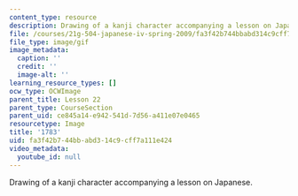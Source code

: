 ```yaml
---
content_type: resource
description: Drawing of a kanji character accompanying a lesson on Japanese.
file: /courses/21g-504-japanese-iv-spring-2009/fa3f42b744bbabd314c9cff7a111e424_1783.gif
file_type: image/gif
image_metadata:
  caption: ''
  credit: ''
  image-alt: ''
learning_resource_types: []
ocw_type: OCWImage
parent_title: Lesson 22
parent_type: CourseSection
parent_uid: ce845a14-e942-541d-7d56-a411e07e0465
resourcetype: Image
title: '1783'
uid: fa3f42b7-44bb-abd3-14c9-cff7a111e424
video_metadata:
  youtube_id: null
---
```

Drawing of a kanji character accompanying a lesson on Japanese.


